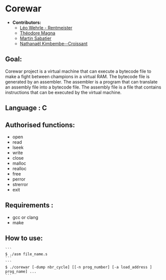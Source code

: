 # Corewar
- **Contributors:**
  - [Léo Wehrle - Rentmeister](https://github.com/leoWherle)
  - [Théodore Magna](https://github.com/TheodoreEpitech)
  - [Martin Sabatier](https://github.com/Nevi1)
  - [Nathanaël Kimbembe--Croissant](https://github.com/Nathanael-Kimbembe)

## Goal:
  Corewar project is a virtual machine that can execute a bytecode file to make a fight between champions in a virtual RAM. The bytecode file is generated by an assembler. The assembler is a program that can translate an assembly file into a bytecode file. The assembly file is a file that contains instructions that can be executed by the virtual machine.

## Language : C

## Authorised functions:
  - open
  - read
  - lseek
  - write
  - close
  - malloc
  - realloc
  - free
  - perror
  - strerror
  - exit

## Requirements :
  - gcc or clang
  - make

## How to use:
    
    ```
    $ ./asm file_name.s
    ```
    ```
    $ ./corewar [-dump nbr_cycle] [[-n prog_number] [-a load_address ] prog_name] ...
    ```